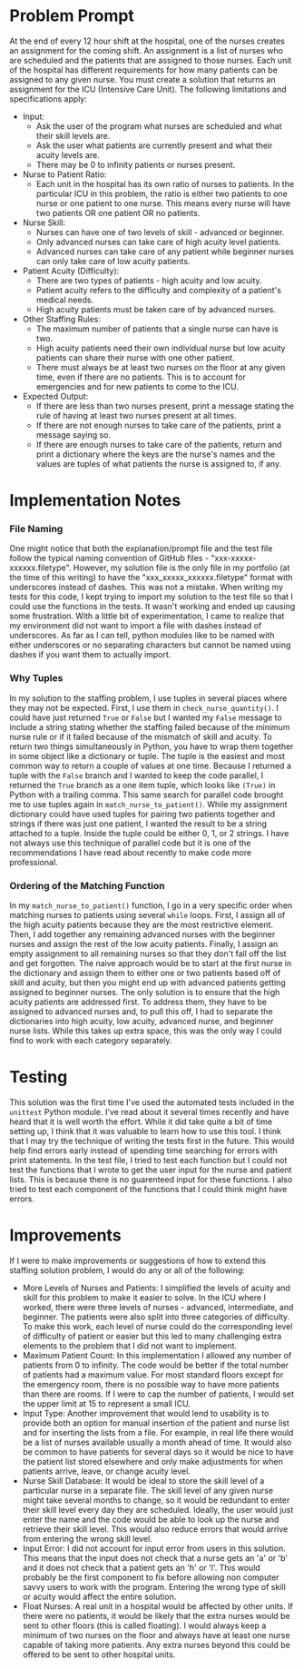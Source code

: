 # Problem Prompt 

At the end of every 12 hour shift at the hospital, one of the nurses creates an assignment for the coming shift. An assignment is a list of nurses who are scheduled and the patients that are assigned to those nurses. Each unit of the hospital has different requirements for how many patients can be assigned to any given nurse. You must create a solution that returns an assignment for the ICU (Intensive Care Unit). The following limitations and specifications apply:
- Input:
    - Ask the user of the program what nurses are scheduled and what their skill levels are.
    - Ask the user what patients are currently present and what their acuity levels are.
    - There may be 0 to infinity patients or nurses present.
- Nurse to Patient Ratio:
    - Each unit in the hospital has its own ratio of nurses to patients. In the particular ICU in this problem, the ratio is either two patients to one nurse or one patient to one nurse. This means every nurse will have two patients OR one patient OR no patients.
- Nurse Skill:
    - Nurses can have one of two levels of skill - advanced or beginner. 
    - Only advanced nurses can take care of high acuity level patients.
    - Advanced nurses can take care of any patient while beginner nurses can only take care of low acuity patients.
- Patient Acuity (Difficulty):
    - There are two types of patients - high acuity and low acuity.
    - Patient acuity refers to the difficulty and complexity of a patient's medical needs.
    - High acuity patients must be taken care of by advanced nurses.
- Other Staffing Rules:
    - The maximum number of patients that a single nurse can have is two.
    - High acuity patients need their own individual nurse but low acuity patients can share their nurse with one other patient.
    - There must always be at least two nurses on the floor at any given time, even if there are no patients. This is to account for emergencies and for new patients to come to the ICU.
- Expected Output:
    - If there are less than two nurses present, print a message stating the rule of having at least two nurses present at all times.
    - If there are not enough nurses to take care of the patients, print a message saying so.
    - If there are enough nurses to take care of the patients, return and print a dictionary where the keys are the nurse's names and the values are tuples of what patients the nurse is assigned to, if any. 
    
# Implementation Notes

### File Naming

One might notice that both the explanation/prompt file and the test file follow the typical naming convention of GitHub files - "xxx-xxxxx-xxxxxx.filetype". However, my solution file is the only file in my portfolio (at the time of this writing) to have the "xxx_xxxxx_xxxxxx.filetype" format with underscores instead of dashes. This was not a mistake. When writing my tests for this code, I kept trying to import my solution to the test file so that I could use the functions in the tests. It wasn't working and ended up causing some frustration. With a little bit of experimentation, I came to realize that my environment did not want to import a file with dashes instead of underscores. As far as I can tell, python modules like to be named with either underscores or no separating characters but cannot be named using dashes if you want them to actually import. 

### Why Tuples

In my solution to the staffing problem, I use tuples in several places where they may not be expected. First, I use them in `check_nurse_quantity()`. I could have just returned `True` or `False` but I wanted my `False` message to include a string stating whether the staffing failed because of the minimum nurse rule or if it failed because of the mismatch of skill and acuity. To return two things simultaneously in Python, you have to wrap them together in some object like a dictionary or tuple. The tuple is the easiest and most common way to return a couple of values at one time. Because I returned a tuple with the `False` branch and I wanted to keep the code parallel, I returned the `True` branch as a one item tuple, which looks like `(True)` in Python with a trailing comma.
This same search for parallel code brought me to use tuples again in `match_nurse_to_patient()`. While my assignment dictionary could have used tuples for pairing two patients together and strings if there was just one patient, I wanted the result to be a string attached to a tuple. Inside the tuple could be either 0, 1, or 2 strings. I have not always use this technique of parallel code but it is one of the recommendations I have read about recently to make code more professional.

### Ordering of the Matching Function 

In my `match_nurse_to_patient()` function, I go in a very specific order when matching nurses to patients using several `while` loops. First, I assign all of the high acuity patients because they are the most restrictive element. Then, I add together any remaining advanced nurses with the beginner nurses and assign the rest of the low acuity patients. Finally, I assign an empty assignment to all remaining nurses so that they don't fall off the list and get forgotten.
The naive approach would be to start at the first nurse in the dictionary and assign them to either one or two patients based off of skill and acuity, but then you might end up with advanced patients getting assigned to beginner nurses. The only solution is to ensure that the high acuity patients are addressed first. To address them, they have to be assigned to advanced nurses and, to pull this off, I had to separate the dictionaries into high acuity, low acuity, advanced nurse, and beginner nurse lists. While this takes up extra space, this was the only way I could find to work with each category separately.

# Testing

This solution was the first time I've used the automated tests included in the `unittest` Python module. I've read about it several times recently and have heard that it is well worth the effort. While it did take quite a bit of time setting up, I think that it was valuable to learn how to use this tool. I think that I may try the technique of writing the tests first in the future. This would help find errors early instead of spending time searching for errors with print statements.
In the test file, I tried to test each function but I could not test the functions that I wrote to get the user input for the nurse and patient lists. This is because there is no guarenteed input for these functions. I also tried to test each component of the functions that I could think might have errors.

# Improvements

If I were to make improvements or suggestions of how to extend this staffing solution problem, I would do any or all of the following:
- More Levels of Nurses and Patients: I simplified the levels of acuity and skill for this problem to make it easier to solve. In the ICU where I worked, there were three levels of nurses - advanced, intermediate, and beginner. The patients were also split into three categories of difficulty. To make this work, each level of nurse could do the corresponding level of difficulty of patient or easier but this led to many challenging extra elements to the problem that I did not want to implement. 
- Maximum Patient Count: In this implementation I allowed any number of patients from 0 to infinity. The code would be better if the total number of patients had a maximum value. For most standard floors except for the emergency room, there is no possible way to have more patients than there are rooms. If I were to cap the number of patients, I would set the upper limit at 15 to represent a small ICU.
- Input Type: Another improvement that would lend to usability is to provide both an option for manual insertion of the patient and nurse list and for inserting the lists from a file. For example, in real life there would be a list of nurses available usually a month ahead of time. It would also be common to have patients for several days so it would be nice to have the patient list stored elsewhere and only make adjustments for when patients arrive, leave, or change acuity level.
- Nurse Skill Database: It would be ideal to store the skill level of a particular nurse in a separate file. The skill level of any given nurse might take several months to change, so it would be redundant to enter their skill level every day they are scheduled. Ideally, the user would just enter the name and the code would be able to look up the nurse and retrieve their skill level. This would also reduce errors that would arrive from entering the wrong skill level.
- Input Error: I did not account for input error from users in this solution. This means that the input does not check that a nurse gets an 'a' or 'b' and it does not check that a patient gets an 'h' or 'l'. This would probably be the first component to fix before allowing non computer savvy users to work with the program. Entering the wrong type of skill or acuity would affect the entire solution.
- Float Nurses: A real unit in a hospital would be affected by other units. If there were no patients, it would be likely that the extra nurses would be sent to other floors (this is called floating). I would always keep a minimum of two nurses on the floor and always have at least one nurse capable of taking more patients. Any extra nurses beyond this could be offered to be sent to other hospital units.
